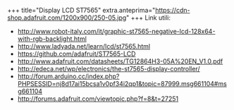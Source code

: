 +++
title="Display LCD ST7565"
extra.anteprima="https://cdn-shop.adafruit.com/1200x900/250-05.jpg"
+++
Link utili:

-   <http://www.robot-italy.com/it/graphic-st7565-negative-lcd-128x64-with-rgb-backlight.html>
-   <http://www.ladyada.net/learn/lcd/st7565.html>
-   <https://github.com/adafruit/ST7565-LCD>
-   <http://www.adafruit.com/datasheets/TG12864H3-05A%20EN_V1.0.pdf>
-   <http://edeca.net/wp/electronics/the-st7565-display-controller/>
-   <http://forum.arduino.cc/index.php?PHPSESSID=nj8d17ai15bcsa1v0pf34i2qp1&topic=87999.msg661104#msg661104>
-   <http://forums.adafruit.com/viewtopic.php?f=8&t=27251>